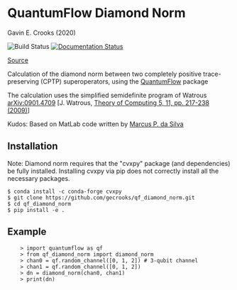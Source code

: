 # QuantumFlow Diamond Norm

Gavin E. Crooks (2020)

![Build Status](https://github.com/gecrooks/qf-diamond-norm/workflows/Build/badge.svg) [![Documentation Status](https://readthedocs.org/projects/qf-diamond-norm/badge/?version=latest)](https://gecrooks-python-template.readthedocs.io/en/latest/?badge=latest)

[Source](https://github.com/gecrooks/qf-diamond-norm)

Calculation of the diamond norm between two completely positive trace-preserving (CPTP) superoperators, using
the [QuantumFlow](https://github.com/gecrooks/quantumflow) package


The calculation uses the simplified semidefinite program of Watrous
[arXiv:0901.4709](http://arxiv.org/abs/0901.4709)
[J. Watrous, [Theory of Computing 5, 11, pp. 217-238
(2009)](http://theoryofcomputing.org/articles/v005a011/)]


Kudos: Based on MatLab code written by [Marcus P. da Silva](https://github.com/BBN-Q/matlab-diamond-norm/)


## Installation
Note: Diamond norm requires that the "cvxpy" package (and dependencies) be fully installed. Installing cvxpy via pip 
does not correctly install all the necessary packages.


```
$ conda install -c conda-forge cvxpy
$ git clone https://github.com/gecrooks/qf_diamond_norm.git
$ cd qf_diamond_norm
$ pip install -e .
```

## Example

```
    > import quantumflow as qf
    > from qf_diamond_norm import diamond_norm
    > chan0 = qf.random_channel([0, 1, 2]) # 3-qubit channel
    > chan1 = qf.random_channel([0, 1, 2])
    > dn = diamond_norm(chan0, chan1)
    > print(dn)
```

